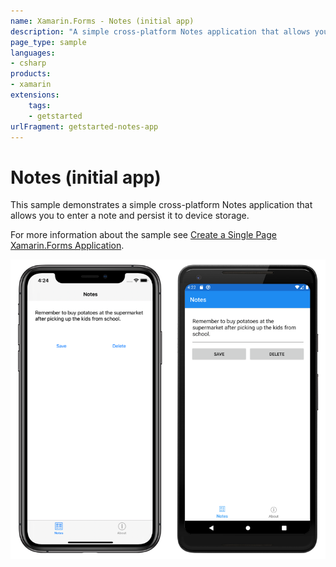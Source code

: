 ```yaml
---
name: Xamarin.Forms - Notes (initial app)
description: "A simple cross-platform Notes application that allows you to enter a note and persist it to device storage (get started)"
page_type: sample
languages:
- csharp
products:
- xamarin
extensions:
    tags:
    - getstarted
urlFragment: getstarted-notes-app
---
```

# Notes (initial app)

This sample demonstrates a simple cross-platform Notes application that allows you to enter a note and persist it to device storage.

For more information about the sample see [Create a Single Page Xamarin.Forms Application](https://docs.microsoft.com/xamarin/get-started/quickstarts/single-page).

![Notes application screenshot](Screenshots/01All.png "Notes application screenshot")

